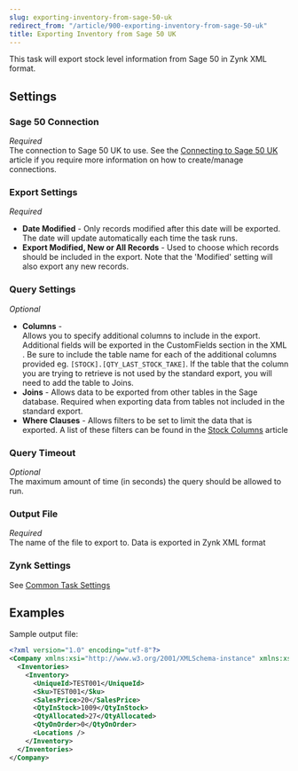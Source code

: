 ```yaml
---
slug: exporting-inventory-from-sage-50-uk
redirect_from: "/article/900-exporting-inventory-from-sage-50-uk"
title: Exporting Inventory from Sage 50 UK
---
```

This task will export stock level information from Sage 50 in Zynk XML format.

## Settings
### Sage 50 Connection
_Required_  
The connection to Sage 50 UK to use.  See the [Connecting to Sage 50 UK](connecting-to-sage-50-uk) article if you require more information on how to create/manage connections.

### Export Settings
_Required_  

 * **Date Modified** - Only records modified after this date will be exported. The date will update automatically each time the task runs.
 * **Export Modified, New or All Records** - Used to choose which records should be included in the export. Note that the 'Modified' setting will also export any new records.

### Query Settings
_Optional_  

 * **Columns** - Allows you to specify additional columns to include in the export.  Additional fields will be exported in the CustomFields section in the XML.  Be sure to include the table name for each of the additional columns provided eg. `[STOCK].[QTY_LAST_STOCK_TAKE]`.  If the table that the column you are trying to retrieve is not used by the standard export, you will need to add the table to Joins.
 * **Joins** - Allows data to be exported from other tables in the Sage database. Required when exporting data from tables not included in the standard export.
 * **Where Clauses** - Allows filters to be set to limit the data that is exported. A list of these filters can be found in the [Stock Columns](sage-50-uk-stock-columns) article

### Query Timeout
_Optional_  
The maximum amount of time (in seconds) the query should be allowed to run.

### Output File
_Required_  
The name of the file to export to. Data is exported in Zynk XML format

### Zynk Settings
See [Common Task Settings](common-task-settings)

## Examples
Sample output file:

```xml
<?xml version="1.0" encoding="utf-8"?>
<Company xmlns:xsi="http://www.w3.org/2001/XMLSchema-instance" xmlns:xsd="http://www.w3.org/2001/XMLSchema">
  <Inventories>
    <Inventory>
      <UniqueId>TEST001</UniqueId>
      <Sku>TEST001</Sku>
      <SalesPrice>20</SalesPrice>
      <QtyInStock>1009</QtyInStock>
      <QtyAllocated>27</QtyAllocated>
      <QtyOnOrder>0</QtyOnOrder>
      <Locations />
    </Inventory>
  </Inventories>
</Company>
```